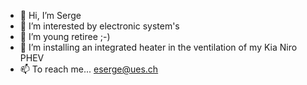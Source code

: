 - 👋 Hi, I’m Serge
- 👀 I’m interested by electronic system's
- 🌱 I’m young retiree ;-)
- 💞️ I’m installing an integrated heater in the ventilation of my Kia Niro PHEV
- 📫 To reach me... eserge@ues.ch

<!---
e-serge/e-serge is a ✨ special ✨ repository because its `README.md` (this file) appears on your GitHub profile.
You can click the Preview link to take a look at your changes.
--->
